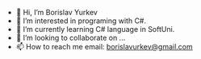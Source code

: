 - 👋 Hi, I’m Borislav Yurkev
- 👀 I’m interested in programing with C#.
- 🌱 I’m currently learning C# language in SoftUni.
- 💞️ I’m looking to collaborate on ...
- 📫 How to reach me email: borislavurkev@gmail.com

<!---
Borislav5131/Borislav5131 is a ✨ special ✨ repository because its `README.md` (this file) appears on your GitHub profile.
You can click the Preview link to take a look at your changes.
--->
